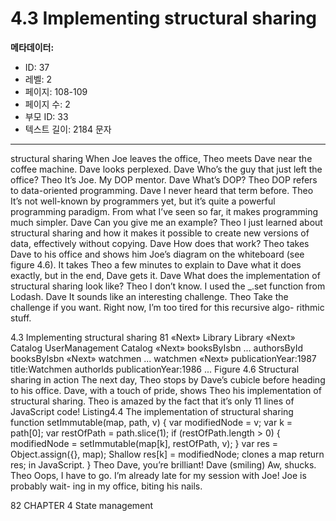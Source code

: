 # 4.3 Implementing structural sharing

**메타데이터:**
- ID: 37
- 레벨: 2
- 페이지: 108-109
- 페이지 수: 2
- 부모 ID: 33
- 텍스트 길이: 2184 문자

---

structural sharing
When Joe leaves the office, Theo meets Dave near the coffee machine. Dave looks perplexed.
Dave Who’s the guy that just left the office?
Theo It’s Joe. My DOP mentor.
Dave What’s DOP?
Theo DOP refers to data-oriented programming.
Dave I never heard that term before.
Theo It’s not well-known by programmers yet, but it’s quite a powerful programming
paradigm. From what I’ve seen so far, it makes programming much simpler.
Dave Can you give me an example?
Theo I just learned about structural sharing and how it makes it possible to create
new versions of data, effectively without copying.
Dave How does that work?
Theo takes Dave to his office and shows him Joe’s diagram on the whiteboard (see figure 4.6).
It takes Theo a few minutes to explain to Dave what it does exactly, but in the end, Dave
gets it.
Dave What does the implementation of structural sharing look like?
Theo I don’t know. I used the _.set function from Lodash.
Dave It sounds like an interesting challenge.
Theo Take the challenge if you want. Right now, I’m too tired for this recursive algo-
rithmic stuff.

4.3 Implementing structural sharing 81
«Next»
Library
Library
«Next»
Catalog UserManagement
Catalog
«Next»
booksByIsbn ... authorsById
booksByIsbn
«Next»
watchmen ...
watchmen
«Next»
publicationYear:1987 title:Watchmen authorlds
publicationYear:1986
...
Figure 4.6 Structural sharing in action
The next day, Theo stops by Dave’s cubicle before heading to his office. Dave, with a touch
of pride, shows Theo his implementation of structural sharing. Theo is amazed by the fact
that it’s only 11 lines of JavaScript code!
Listing4.4 The implementation of structural sharing
function setImmutable(map, path, v) {
var modifiedNode = v;
var k = path[0];
var restOfPath = path.slice(1);
if (restOfPath.length > 0) {
modifiedNode = setImmutable(map[k], restOfPath, v);
}
var res = Object.assign({}, map);
Shallow
res[k] = modifiedNode;
clones a map
return res;
in JavaScript.
}
Theo Dave, you’re brilliant!
Dave (smiling) Aw, shucks.
Theo Oops, I have to go. I’m already late for my session with Joe! Joe is probably wait-
ing in my office, biting his nails.

82 CHAPTER 4 State management